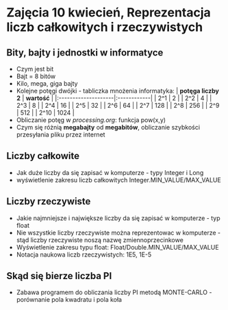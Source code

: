 # Zajęcia 10 kwiecień, Reprezentacja liczb całkowitych i rzeczywistych #

## Bity, bajty i jednostki w informatyce ##
  * Czym jest bit
  * Bajt = 8 bitów
  * Kilo, mega, giga bajty
  * Kolejne potęgi dwójki - tabliczka mnożenia informatyka:
| **potęga liczby 2** | **wartość** |
|:--------------------|:------------|
| 2^1                 | 2           |
| 2^2                 | 4           |
| 2^3                 | 8           |
| 2^4                 | 16          |
| 2^5                 | 32          |
| 2^6                 | 64          |
| 2^7                 | 128         |
| 2^8                 | 256         |
| 2^9                 | 512         |
| 2^10                | 1024        |
  * Obliczanie potęg w _processing.org_: funkcja pow(x,y)
  * Czym się różnią **megabajty** od **megabitów**, obliczanie szybkości przesyłania pliku przez internet

## Liczby całkowite ##
  * Jak duże liczby da się zapisać w komputerze - typy Integer i Long
  * wyświetlenie zakresu liczb całkowitych Integer.MIN\_VALUE/MAX\_VALUE

## Liczby rzeczywiste ##
  * Jakie najmniejsze i największe liczby da się zapisać w komputerze -
typ float
  * Nie wszystkie liczby rzeczywiste można reprezentowac w komputerze - stąd liczby rzeczywiste noszą nazwę zmiennoprzecinkowe
  * Wyświetlenie zakresu typu float: Float/Double.MIN\_VALUE/MAX\_VALUE
  * Notacja naukowa liczb rzeczywistych: 1E5, 1E-5

## Skąd się bierze liczba PI ##
  * Zabawa programem do obliczania liczby PI metodą MONTE-CARLO - porównanie pola kwadratu i pola koła